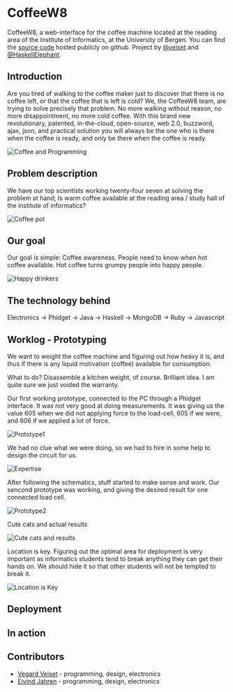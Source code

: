 CoffeeW8
========

CoffeeW8, a web-interface for the coffee machine located at the reading area of the 
Institute of Informatics, at the University of Bergen. 
You can find the [source code](https://github.com/veiset/CoffeeW8) hosted
publicly on github. Project by [@veiset](https://github.com/veiset) and
[@HaskellElephant](https://github.com/HaskellElephant).

Introduction
------------

Are you tired of walking to the coffee maker just to discover that there is no coffee 
left, or that the coffee that is left is cold? We, the CoffeeW8 team, are trying to 
solve precisely that problem. No more walking without reason, no more disappointment, 
no more cold  coffee. With this brand new revolutionary, patented, in-the-cloud, open-source,
web 2.0, buzzword, ajax, json, and practical solution you will always be the
one who is there when the coffee is ready, and only be there when the coffee is 
ready. 

![Coffee and Programming](https://raw.github.com/veiset/veiset-blog/master/static/img/coffeeW8-project/coffee_and_programming.png) 


Problem description
-------------------

We have our top scientists working twenty-four seven at solving the problem at
hand; Is warm coffee available at the reading area / study hall of the institute
of informatics? 

![Coffee pot](https://raw.github.com/veiset/veiset-blog/master/static/img/coffeeW8-project/coffee_machine.png)

Our goal 
--------
Our goal is simple: Coffee awareness. People need to know when hot coffee available.
Hot coffee turns grumpy people into happy people.

![Happy drinkers](https://raw.github.com/veiset/veiset-blog/master/static/img/coffeeW8-project/happy_drinkers.png)


The technology behind
---------------------

Electronics -> Phidget -> Java -> Haskell -> MongoDB -> Ruby -> Javascript

Worklog - Prototyping
---------------------

We want to weight the coffee machine and figuring out how heavy it is, and thus if
there is any liquid motivation (coffee) available for consumption. 

What to do? Disassemble a kitchen weight, of course. Brilliant idea. I am quite sure we just voided the warranty.

Our first working prototype, connected to the PC through a Phidget interface.
It was not very good at doing measurements. It was giving us the value 605 
when we did not applying force to the load-cell, 605 if we were, and 606 if
we applied a lot of force.

![Prototype1](https://raw.github.com/veiset/veiset-blog/master/static/img/coffeeW8-project/prototype1.png)

We had no clue what we were doing, so we had to hire in some help to design 
the circuit for us.

![Expertise](https://raw.github.com/veiset/CoffeeW8/master/docs/veiecelle-diff-amp.gif)

After following the schematics, stuff started to make sense and work. 
Our sencond prototype was working, and giving the desired result for one
connected load cell. 

![Prototype2](https://raw.github.com/veiset/veiset-blog/master/static/img/coffeeW8-project/prototype2.png)

Cute cats and actual results

![Cute cats and results](https://raw.github.com/veiset/veiset-blog/master/static/img/coffeeW8-project/values_prototype2_screenshot.png)

Location is key. Figuring out the optimal area for deployment is very
important as informatics students tend to break anything they can get
their hands on. We should hide it so that other students will not be
tempted to break it.

![Location is Key](https://lh5.googleusercontent.com/-VJWDo9LpVQg/UHGUm-76L6I/AAAAAAAADLs/1vceDCwSf4g/s972/IMG_20121007_164024.jpg)


Deployment
----------


In action
---------


Contributors
------------
+ [Vegard Veiset](https://github.com/veiset) - programming, design, electronics
+ [Eivind Jahren](https://github.com/HaskellElephant) - programming, design, electronics


